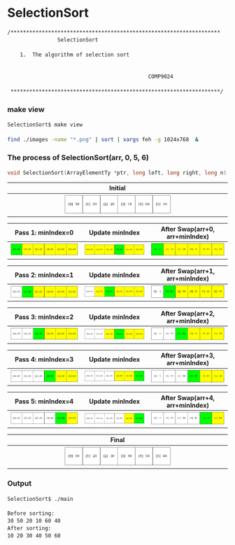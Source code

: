 # SelectionSort

``` sh
/*******************************************************************
                SelectionSort

    1.  The algorithm of selection sort


                                             COMP9024

 *******************************************************************/
``` 

### make view 

```sh
SelectionSort$ make view

find ./images -name "*.png" | sort | xargs feh -g 1024x768  &
```

### The process of SelectionSort(arr, 0, 5, 6)

```C
void SelectionSort(ArrayElementTy *ptr, long left, long right, long n);
```

|Initial | 
|:-------------:|
| <img src="images/SelectionSort_0000.png" width="50%" height="50%"> |

|Pass 1: minIndex=0 | Update minIndex| After Swap(arr+0, arr+minIndex) |
|:-------------:|:-------------:|:-------------:|
| <img src="images/SelectionSort_0001.png" width="100%" height="100%"> |<img src="images/SelectionSort_0002.png" width="100%" height="100%"> |<img src="images/SelectionSort_0003.png" width="100%" height="100%"> |

|Pass 2: minIndex=1 | Update minIndex|  After Swap(arr+1, arr+minIndex) |
|:-------------:|:-------------:|:-------------:|
| <img src="images/SelectionSort_0004.png" width="100%" height="100%"> |<img src="images/SelectionSort_0005.png" width="100%" height="100%"> |<img src="images/SelectionSort_0006.png" width="100%" height="100%"> |


|Pass 3: minIndex=2 | Update minIndex|  After Swap(arr+2, arr+minIndex) |
|:-------------:|:-------------:|:-------------:|
| <img src="images/SelectionSort_0007.png" width="100%" height="100%"> |<img src="images/SelectionSort_0008.png" width="100%" height="100%"> |<img src="images/SelectionSort_0009.png" width="100%" height="100%"> |

|Pass 4: minIndex=3 | Update minIndex|  After Swap(arr+3, arr+minIndex) |
|:-------------:|:-------------:|:-------------:|
| <img src="images/SelectionSort_0010.png" width="100%" height="100%"> |<img src="images/SelectionSort_0011.png" width="100%" height="100%"> |<img src="images/SelectionSort_0012.png" width="100%" height="100%"> |

|Pass 5: minIndex=4 | Update minIndex|  After Swap(arr+4, arr+minIndex) |
|:-------------:|:-------------:|:-------------:|
| <img src="images/SelectionSort_0013.png" width="100%" height="100%"> |<img src="images/SelectionSort_0014.png" width="100%" height="100%"> |<img src="images/SelectionSort_0015.png" width="100%" height="100%"> |

|Final | 
|:-------------:|
| <img src="images/SelectionSort_0016.png" width="50%" height="50%"> |

### Output
```sh
SelectionSort$ ./main

Before sorting:
30 50 20 10 60 40 
After sorting:
10 20 30 40 50 60 

```